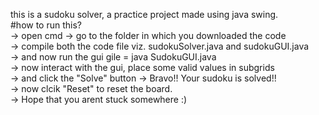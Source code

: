 this is a sudoku solver, a practice project made using java swing.                                                
#how to run this?                                                                       
-> open cmd -> go to the folder in which you downloaded the code                                    
-> compile both the code file viz. sudokuSolver.java and sudokuGUI.java                                                      
-> and now run the gui gile = java SudokuGUI.java                                            
-> now interact with the gui, place some valid values in subgrids                                              
-> and click the "Solve" button -> Bravo!! Your sudoku is solved!!                                                          
-> now clcik "Reset" to reset the board.                                                           
-> Hope that you arent stuck somewhere :)
